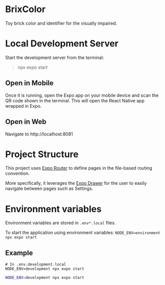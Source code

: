 # BrixColor
Toy brick color and identifier for the visually impaired.

# Local Development Server
Start the development server from the terminal:
> npx expo start

## Open in Mobile
Once it is running, open the Expo app on your mobile device and scan the QR code shown in the terminal. This will open the React Native app wrapped in Expo.

## Open in Web
Navigate to http://localhost:8081

# Project Structure
This project uses [Expo Router](https://docs.expo.dev/router/create-pages/) to define pages in the file-based routing convention.

More specifically, it leverages the [Expo Drawer](https://dev.to/aaronksaunders/expo-router-drawer-navigation-from-the-docs-231k) for the user to easily navigate between pages such as Settings.

# Environment variables
Environment variables are stored in `.env*.local` files. 

To start the application using environment variables: 
`NODE_ENV=environment npx expo start`

## Example
```
# In .env.development.local
NODE_ENV=development npx expo start
```

```bash
NODE_ENV=development npx expo start
```
